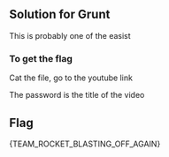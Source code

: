 ## Solution for Grunt #

This is probably one of the easist

### To get the flag

Cat the file, go to the youtube link

The password is the title of the video

## Flag
{TEAM_ROCKET_BLASTING_OFF_AGAIN}